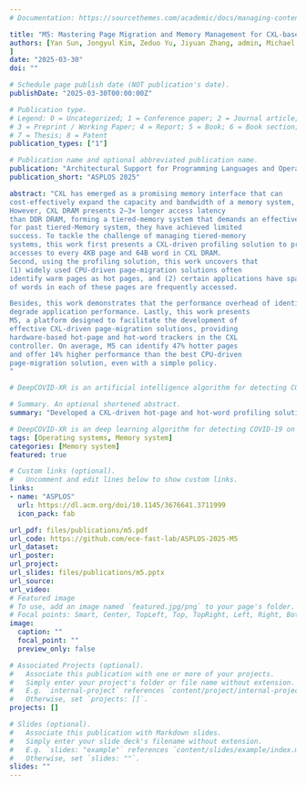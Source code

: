 ```yaml
---
# Documentation: https://sourcethemes.com/academic/docs/managing-content/

title: "M5: Mastering Page Migration and Memory Management for CXL-based Tiered Memory Systems"
authors: [Yan Sun, Jongyul Kim, Zeduo Yu, Jiyuan Zhang, admin, Michael Jaemin Kim, Hwayong Nam, Jaehyun Park, Eojin Na, Yifan Yuan, Ren Wang, Jung Ho Ahn, Tianyin Xu, Nam Sung Kim
]
date: "2025-03-30"
doi: ""

# Schedule page publish date (NOT publication's date).
publishDate: "2025-03-30T00:00:00Z"

# Publication type.
# Legend: 0 = Uncategorized; 1 = Conference paper; 2 = Journal article;
# 3 = Preprint / Working Paper; 4 = Report; 5 = Book; 6 = Book section;
# 7 = Thesis; 8 = Patent
publication_types: ["1"]

# Publication name and optional abbreviated publication name.
publication: "Architectural Support for Programming Languages and Operating Systems"
publication_short: "ASPLOS 2025"

abstract: "CXL has emerged as a promising memory interface that can
cost-effectively expand the capacity and bandwidth of a memory system, complementing the traditional DDR interface.
However, CXL DRAM presents 2–3× longer access latency
than DDR DRAM, forming a tiered-memory system that demands an effective and efficient page-migration solution. Although many page-migration solutions have been proposed
for past tiered-Memory system, they have achieved limited
success. To tackle the challenge of managing tiered-memory
systems, this work first presents a CXL-driven profiling solution to precisely and transparently count the number of
accesses to every 4KB page and 64B word in CXL DRAM.
Second, using the profiling solution, this work uncovers that
(1) widely used CPU-driven page-migration solutions often
identify warm pages as hot pages, and (2) certain applications have sparse hot pages, where only a small percentage
of words in each of these pages are frequently accessed.

Besides, this work demonstrates that the performance overhead of identifying hot pages is sometimes high enough to
degrade application performance. Lastly, this work presents
M5, a platform designed to facilitate the development of
effective CXL-driven page-migration solutions, providing
hardware-based hot-page and hot-word trackers in the CXL
controller. On average, M5 can identify 47% hotter pages
and offer 14% higher performance than the best CPU-driven
page-migration solution, even with a simple policy.
"

# DeepCOVID-XR is an artificial intelligence algorithm for detecting COVID-19 on chest X-rays,trainedandtested on the largest published clinical dataset in the COVID-19 era with performance similarto the consensus of experienced, cardiothoracic fellowship-trainedthoracic radiologists. We present DeepCOVID-XR, a deep learning AI algorithm for detecting CXRs suspicious for COVID-19, trained and tested on the largest published clinical dataset from the COVID-19 era to date. 

# Summary. An optional shortened abstract.
summary: "Developed a CXL-driven hot-page and hot-word profiling solution"

# DeepCOVID-XR is an deep learning algorithm for detecting COVID-19 on chest X-rays,trained and tested on the largest published clinical dataset in the COVID-19 era with performance similar to the consensus of experienced, cardiothoracic fellowship-trained thoracic radiologists.
tags: [Operating systems, Memory system]
categories: [Memory system]
featured: true

# Custom links (optional).
#   Uncomment and edit lines below to show custom links.
links:
- name: "ASPLOS"
  url: https://dl.acm.org/doi/10.1145/3676641.3711999
  icon_pack: fab

url_pdf: files/publications/m5.pdf
url_code: https://github.com/ece-fast-lab/ASPLOS-2025-M5
url_dataset: 
url_poster:
url_project:
url_slides: files/publications/m5.pptx
url_source: 
url_video:
# Featured image
# To use, add an image named `featured.jpg/png` to your page's folder. 
# Focal points: Smart, Center, TopLeft, Top, TopRight, Left, Right, BottomLeft, Bottom, BottomRight.
image:
  caption: ""
  focal_point: ""
  preview_only: false

# Associated Projects (optional).
#   Associate this publication with one or more of your projects.
#   Simply enter your project's folder or file name without extension.
#   E.g. `internal-project` references `content/project/internal-project/index.md`.
#   Otherwise, set `projects: []`.
projects: []

# Slides (optional).
#   Associate this publication with Markdown slides.
#   Simply enter your slide deck's filename without extension.
#   E.g. `slides: "example"` references `content/slides/example/index.md`.
#   Otherwise, set `slides: ""`.
slides: ""
---
```

